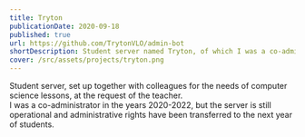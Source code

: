 ```yaml
---
title: Tryton
publicationDate: 2020-09-18
published: true
url: https://github.com/TrytonVLO/admin-bot
shortDescription: Student server named Tryton, of which I was a co-administrator in the years 2020-2022.
cover: /src/assets/projects/tryton.png
---
```

Student server, set up together with colleagues for the needs of computer science lessons, at the request of the teacher.\
I was a co-administrator in the years 2020-2022, but the server is still operational and administrative rights have been transferred to the next year of students.